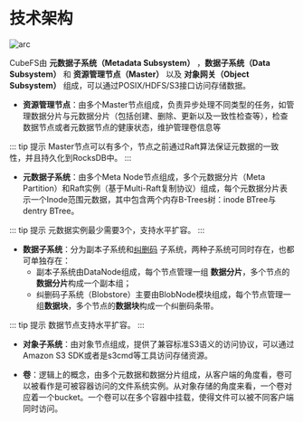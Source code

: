 # 技术架构

![arc](../pic/cfs-arch-ec.png)

CubeFS由 **元数据子系统（Metadata Subsystem）** ，**数据子系统（Data Subsystem）** 和 **资源管理节点（Master）** 以及 **对象网关（Object Subsystem）** 组成，可以通过POSIX/HDFS/S3接口访问存储数据。

- **资源管理节点**：由多个Master节点组成，负责异步处理不同类型的任务，如管理数据分片与元数据分片（包括创建、删除、更新以及一致性检查等），检查数据节点或者元数据节点的健康状态，维护管理卷信息等

::: tip 提示
Master节点可以有多个，节点之前通过Raft算法保证元数据的一致性，并且持久化到RocksDB中。
:::

- **元数据子系统**：由多个Meta Node节点组成，多个元数据分片（Meta Partition）和Raft实例（基于Multi-Raft复制协议）组成，每个元数据分片表示一个Inode范围元数据，其中包含两个内存B-Trees树：inode BTree与dentry BTree。

::: tip 提示
元数据实例最少需要3个，支持水平扩容。
:::

- **数据子系统**：分为副本子系统和[纠删码](https://en.wikipedia.org/wiki/Erasure_code) 子系统，两种子系统可同时存在，也都可单独存在：
    - 副本子系统由DataNode组成，每个节点管理一组 **数据分片**，多个节点的**数据分片**构成一个副本组；
    - 纠删码子系统（Blobstore）主要由BlobNode模块组成，每个节点管理一组**数据块**，多个节点的**数据块**构成一个纠删码条带。

::: tip 提示
数据节点支持水平扩容。
:::

- **对象子系统**：由对象节点组成，提供了兼容标准S3语义的访问协议，可以通过Amazon S3 SDK或者是s3cmd等工具访问存储资源。

- **卷**：逻辑上的概念，由多个元数据和数据分片组成，从客户端的角度看，卷可以被看作是可被容器访问的文件系统实例。从对象存储的角度来看，一个卷对应着一个bucket。一个卷可以在多个容器中挂载，使得文件可以被不同客户端同时访问。
